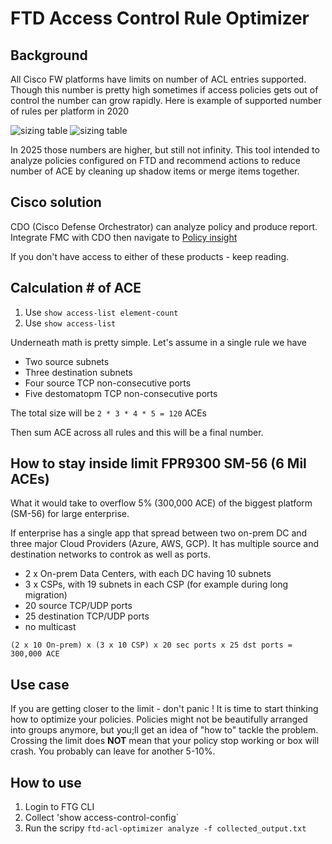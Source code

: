# FTD Access Control Rule Optimizer

## Background

All Cisco FW platforms have limits on number of ACL entries supported. Though this number is pretty high sometimes if access policies gets out of control the number can grow rapidly. Here is example of supported number of rules per platform in 2020 

![sizing table](https://community.cisco.com/t5/image/serverpage/image-id/73366iEAEB138EA42D44C4/image-size/large?v=v2&px=999)
![sizing table](https://community.cisco.com/t5/image/serverpage/image-id/73367iD1CD3E25A3ECE12C/image-size/large?v=v2&px=999)

In 2025 those numbers are higher, but still not infinity. This tool intended to analyze policies configured on FTD and recommend actions to reduce number of ACE by cleaning up shadow items or merge items together.

## Cisco solution

CDO (Cisco Defense Orchestrator) can analyze policy and produce report. Integrate FMC with CDO then navigate to [Policy insight](https://docs.defenseorchestrator.com/?cid=manage_ftd#!t-policy-insights-.html)

If you don't have access to either of these products - keep reading.

## Calculation # of ACE

1. Use `show access-list element-count`
2. Use `show access-list`

Underneath math is pretty simple. Let's assume in a single rule we have
* Two source subnets
* Three destination subnets
* Four source TCP non-consecutive ports
* Five destomatopm TCP non-consecutive ports

The total size will be `2 * 3 * 4 * 5 = 120` ACEs

Then sum ACE across all rules and this will be a final number. 

## How to stay inside limit FPR9300 SM-56 (6 Mil ACEs)

What it would take to overflow 5% (300,000 ACE) of the biggest platform (SM-56) for large enterprise.

If enterprise has a single app that spread between two on-prem DC and three major Cloud Providers (Azure, AWS, GCP). It has multiple source and destination networks to controk as well as ports. 
* 2 x On-prem Data Centers, with each DC having 10 subnets
* 3 x CSPs, with 19 subnets in each CSP (for example during long migration)
* 20 source TCP/UDP ports
* 25 destination TCP/UDP ports
* no multicast

`(2 x 10 On-prem) x (3 x 10 CSP) x 20 sec ports x 25 dst ports = 300,000 ACE`

## Use case 

If you are getting closer to the limit - don't panic ! It is time to start thinking how to optimize your policies. Policies might not be beautifully arranged into groups anymore, but you;ll get an idea of "how to" tackle the problem. Crossing the limit does **NOT** mean that your policy stop working or box will crash. You probably can leave for another 5-10%. 

## How to use

1. Login to FTG CLI
2. Collect 'show access-control-config`
3. Run the scripy `ftd-acl-optimizer analyze -f collected_output.txt`


